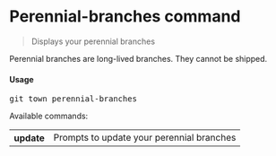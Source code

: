 <h1 textrun="command-heading">Perennial-branches command</h1>

<blockquote textrun="command-summary">
Displays your perennial branches
</blockquote>

<a textrun="command-description">
Perennial branches are long-lived branches.
They cannot be shipped.
</a>

#### Usage

<pre textrun="command-usage">
git town perennial-branches
</pre>

Available commands:
<table textrun="command-subcommands">
  <tr>
    <th>update</th>
    <td>Prompts to update your perennial branches</td>
  </tr>
</table>
